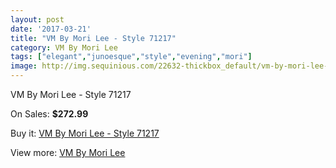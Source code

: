 ```yaml
---
layout: post
date: '2017-03-21'
title: "VM By Mori Lee - Style 71217"
category: VM By Mori Lee
tags: ["elegant","junoesque","style","evening","mori"]
image: http://img.sequinious.com/22632-thickbox_default/vm-by-mori-lee-style-71217.jpg
---
```

VM By Mori Lee - Style 71217

On Sales: **$272.99**
<a href="https://www.sequinious.com/vm-by-mori-lee/9984-vm-by-mori-lee-style-71217.html"><amp-img layout="responsive" width="600" height="600" src="//img.sequinious.com/22632-thickbox_default/vm-by-mori-lee-style-71217.jpg" alt="VM By Mori Lee - Style 71217 0" /></a>
<a href="https://www.sequinious.com/vm-by-mori-lee/9984-vm-by-mori-lee-style-71217.html"><amp-img layout="responsive" width="600" height="600" src="//img.sequinious.com/22633-thickbox_default/vm-by-mori-lee-style-71217.jpg" alt="VM By Mori Lee - Style 71217 1" /></a>
<a href="https://www.sequinious.com/vm-by-mori-lee/9984-vm-by-mori-lee-style-71217.html"><amp-img layout="responsive" width="600" height="600" src="//img.sequinious.com/22634-thickbox_default/vm-by-mori-lee-style-71217.jpg" alt="VM By Mori Lee - Style 71217 2" /></a>
<a href="https://www.sequinious.com/vm-by-mori-lee/9984-vm-by-mori-lee-style-71217.html"><amp-img layout="responsive" width="600" height="600" src="//img.sequinious.com/22635-thickbox_default/vm-by-mori-lee-style-71217.jpg" alt="VM By Mori Lee - Style 71217 3" /></a>
<a href="https://www.sequinious.com/vm-by-mori-lee/9984-vm-by-mori-lee-style-71217.html"><amp-img layout="responsive" width="600" height="600" src="//img.sequinious.com/22636-thickbox_default/vm-by-mori-lee-style-71217.jpg" alt="VM By Mori Lee - Style 71217 4" /></a>

Buy it: [VM By Mori Lee - Style 71217](https://www.sequinious.com/vm-by-mori-lee/9984-vm-by-mori-lee-style-71217.html "VM By Mori Lee - Style 71217")

View more: [VM By Mori Lee](https://www.sequinious.com/68-vm-by-mori-lee "VM By Mori Lee")